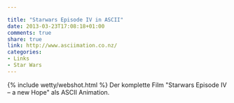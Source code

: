 ```yaml
---

title: "Starwars Episode IV in ASCII"
date: 2013-03-23T17:08:18+01:00
comments: true
share: true
link: http://www.asciimation.co.nz/
categories: 
- Links
- Star Wars
---
```

{% include wetty/webshot.html %} Der komplette Film "Starwars Episode IV – a new Hope" als ASCII Animation.